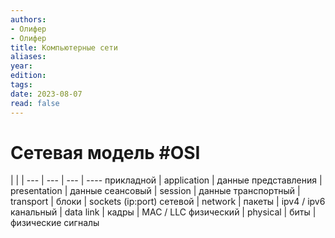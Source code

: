 ```yaml
---
authors:
- Олифер
- Олифер
title: Компьютерные сети
aliases:
year:
edition:
tags:
date: 2023-08-07
read: false
---
```


# Сетевая модель #OSI

 |  |  | 
--- | --- | --- | ----
прикладной | application | данные
представления | presentation | данные
сеансовый | session | данные
транспортный | transport | блоки | sockets (ip:port)
сетевой | network | пакеты | ipv4 / ipv6
канальный | data link | кадры | MAC / LLC
физический | physical | биты | физические сигналы